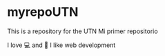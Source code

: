 # myrepoUTN
This is a repository for the UTN
Mi primer repositorio 

I love 💻 and 🐶
I like web development 
